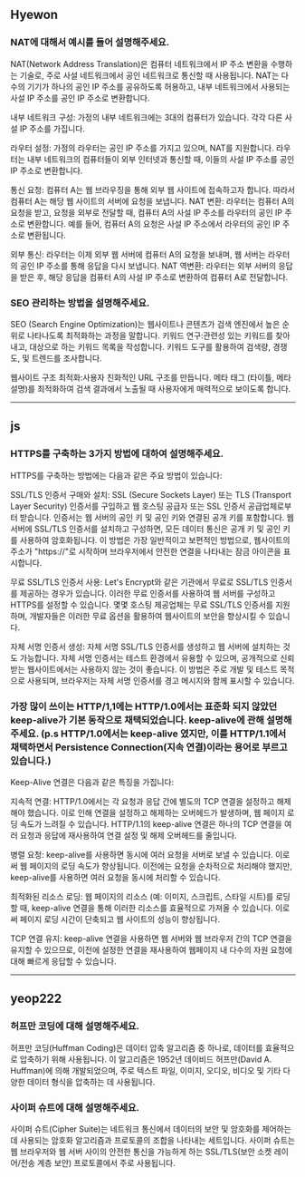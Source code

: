## Hyewon

### NAT에 대해서 예시를 들어 설명해주세요.

NAT(Network Address Translation)은 컴퓨터 네트워크에서 IP 주소 변환을 수행하는 기술로, 주로 사설 네트워크에서 공인 네트워크로 통신할 때 사용됩니다. NAT는 다수의 기기가 하나의 공인 IP 주소를 공유하도록 허용하고, 내부 네트워크에서 사용되는 사설 IP 주소를 공인 IP 주소로 변환합니다.

내부 네트워크 구성: 
가정의 내부 네트워크에는 3대의 컴퓨터가 있습니다. 각각 다른 사설 IP 주소를 가집니다.

라우터 설정: 
가정의 라우터는 공인 IP 주소를 가지고 있으며, NAT를 지원합니다. 라우터는 내부 네트워크의 컴퓨터들이 외부 인터넷과 통신할 때, 이들의 사설 IP 주소를 공인 IP 주소로 변환합니다.

통신 요청: 
컴퓨터 A는 웹 브라우징을 통해 외부 웹 사이트에 접속하고자 합니다. 따라서 컴퓨터 A는 해당 웹 사이트의 서버에 요청을 보냅니다.
NAT 변환: 라우터는 컴퓨터 A의 요청을 받고, 요청을 외부로 전달할 때, 컴퓨터 A의 사설 IP 주소를 라우터의 공인 IP 주소로 변환합니다. 예를 들어, 컴퓨터 A의 요청은 사설 IP 주소에서 라우터의 공인 IP 주소로 변환됩니다.

외부 통신: 
라우터는 이제 외부 웹 서버에 컴퓨터 A의 요청을 보내며, 웹 서버는 라우터의 공인 IP 주소를 통해 응답을 다시 보냅니다.
NAT 역변환: 라우터는 외부 서버의 응답을 받은 후, 해당 응답을 컴퓨터 A의 사설 IP 주소로 변환하여 컴퓨터 A로 전달합니다.

### SEO 관리하는 방법을 설명해주세요.

SEO (Search Engine Optimization)는 웹사이트나 콘텐츠가 검색 엔진에서 높은 순위로 나타나도록 최적화하는 과정을 말합니다. 
키워드 연구:관련성 있는 키워드를 찾아내고, 대상으로 하는 키워드 목록을 작성합니다.
키워드 도구를 활용하여 검색량, 경쟁도, 및 트렌드를 조사합니다.

웹사이트 구조 최적화:사용자 친화적인 URL 구조를 만듭니다.
메타 태그 (타이틀, 메타 설명)를 최적화하여 검색 결과에서 노출될 때 사용자에게 매력적으로 보이도록 합니다.



---

## js

### HTTPS를 구축하는 3가지 방법에 대하여 설명해주세요.

HTTPS를 구축하는 방법에는 다음과 같은 주요 방법이 있습니다:

SSL/TLS 인증서 구매와 설치: 
SSL (Secure Sockets Layer) 또는 TLS (Transport Layer Security) 인증서를 구입하고 웹 호스팅 공급자 또는 SSL 인증서 공급업체로부터 받습니다.
인증서는 웹 서버의 공인 키 및 공인 키와 연결된 공개 키를 포함합니다.
웹 서버에 SSL/TLS 인증서를 설치하고 구성하면, 모든 데이터 통신은 공개 키 및 공인 키를 사용하여 암호화됩니다.
이 방법은 가장 일반적이고 보편적인 방법으로, 웹사이트의 주소가 "https://"로 시작하며 브라우저에서 안전한 연결을 나타내는 잠금 아이콘을 표시합니다.

무료 SSL/TLS 인증서 사용:
Let's Encrypt와 같은 기관에서 무료로 SSL/TLS 인증서를 제공하는 경우가 있습니다.
이러한 무료 인증서를 사용하여 웹 서버를 구성하고 HTTPS를 설정할 수 있습니다.
몇몇 호스팅 제공업체는 무료 SSL/TLS 인증서를 지원하며, 개발자들은 이러한 무료 옵션을 활용하여 웹사이트의 보안을 향상시킬 수 있습니다.

자체 서명 인증서 생성:
자체 서명 SSL/TLS 인증서를 생성하고 웹 서버에 설치하는 것도 가능합니다.
자체 서명 인증서는 테스트 환경에서 유용할 수 있으며, 공개적으로 신뢰받는 웹사이트에서는 사용하지 않는 것이 좋습니다.
이 방법은 주로 개발 및 테스트 목적으로 사용되며, 브라우저는 자체 서명 인증서를 경고 메시지와 함께 표시할 수 있습니다.

### 가장 많이 쓰이는 HTTP/1,1에는 HTTP/1.0에서는 표준화 되지 않았던 keep-alive가 기본 동작으로 채택되었습니다. keep-alive에 관해 설명해 주세요. (p.s HTTP/1.0에서는 keep-alive 였지만, 이를 HTTP/1.1에서 채택하면서 Persistence Connection(지속 연결)이라는 용어로 부르고 있습니다.)

Keep-Alive 연결은 다음과 같은 특징을 가집니다:

지속적 연결:
HTTP/1.0에서는 각 요청과 응답 간에 별도의 TCP 연결을 설정하고 해제해야 했습니다. 이로 인해 연결을 설정하고 해제하는 오버헤드가 발생하며, 웹 페이지 로딩 속도가 느려질 수 있습니다. HTTP/1.1의 keep-alive 연결은 하나의 TCP 연결을 여러 요청과 응답에 재사용하여 연결 설정 및 해제 오버헤드를 줄입니다.

병렬 요청:
keep-alive를 사용하면 동시에 여러 요청을 서버로 보낼 수 있습니다. 이로써 웹 페이지의 로딩 속도가 향상됩니다. 이전에는 요청을 순차적으로 처리해야 했지만, keep-alive를 사용하면 여러 요청을 동시에 처리할 수 있습니다.

최적화된 리소스 로딩:
웹 페이지의 리소스 (예: 이미지, 스크립트, 스타일 시트)를 로딩할 때, keep-alive 연결을 통해 이러한 리소스를 효율적으로 가져올 수 있습니다. 이로써 페이지 로딩 시간이 단축되고 웹 사이트의 성능이 향상됩니다.

TCP 연결 유지: keep-alive 연결을 사용하면 웹 서버와 웹 브라우저 간의 TCP 연결을 유지할 수 있으므로, 이전에 설정한 연결을 재사용하여 웹페이지 내 다수의 자원 요청에 대해 빠르게 응답할 수 있습니다.

---

## yeop222

### 허프만 코딩에 대해 설명해주세요.

허프만 코딩(Huffman Coding)은 데이터 압축 알고리즘 중 하나로, 데이터를 효율적으로 압축하기 위해 사용됩니다. 이 알고리즘은 1952년 데이비드 허프만(David A. Huffman)에 의해 개발되었으며, 주로 텍스트 파일, 이미지, 오디오, 비디오 및 기타 다양한 데이터 형식을 압축하는 데 사용됩니다.

### 사이퍼 슈트에 대해 설명해주세요.

사이퍼 슈트(Cipher Suite)는 네트워크 통신에서 데이터의 보안 및 암호화를 제어하는데 사용되는 암호화 알고리즘과 프로토콜의 조합을 나타내는 세트입니다. 사이퍼 슈트는 웹 브라우저와 웹 서버 사이의 안전한 통신을 가능하게 하는 SSL/TLS(보안 소켓 레이어/전송 계층 보안) 프로토콜에서 주로 사용됩니다.
